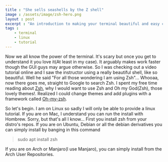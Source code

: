 ```yaml
---
title : "She sells seashells by the Z shell"
image : /assets/image/zsh-hero.png
layout : post
excerpt : "An introduction to making your terminal beautiful and easy cos well, we use the terminal a lot"
tags : 
    - terminal
    - linux 
    - tutorial
---
```


Now we all know the power of the terminal. It's scary but once you get to understand it you love it(At least in my case). It arguably makes work faster though the GUI guys may argue otherwise. So I was checking out a video tutorial online and I saw the instructor using a really beautiful shell, like so beautiful. Well he said "For all those wondering I am using Zsh"...
Whooaa, now there goes me, straight to Google to search Zsh. I spent my free time reading about [Zsh](https://en.wikipedia.org/wiki/Z_shell), why I would want to use Zsh and Oh my God(Zsh), those lovely themes!. Realized I could change themes and add plugins with a framework called [Oh-my-zsh](https://en.wikipedia.org/wiki/Z_shell). 

<p>So let's begin. I am on Linux so sadly I will only be able to provide a linux tutorial. If you are on Mac, I understand you can run the install with Hombrew. Sorry, but that's all I know...
First you install zsh from your distro's repos. If you are on Ubuntu, Debian or all the debian derivatives you can simply install by banging in this command </p>

> sudo apt install zsh

<p>If you are on Arch or Manjaro(I use Manjaro), you can simply install from the Arch User Repositories.</p>





